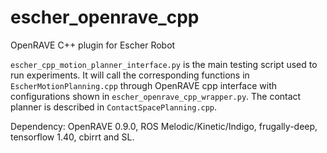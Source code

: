 # escher_openrave_cpp
OpenRAVE C++ plugin for Escher Robot

`escher_cpp_motion_planner_interface.py` is the main testing script used to run experiments. It will call the corresponding functions in `EscherMotionPlanning.cpp` through OpenRAVE cpp interface with configurations shown in `escher_openrave_cpp_wrapper.py`. The contact planner is described in `ContactSpacePlanning.cpp`.

Dependency: OpenRAVE 0.9.0, ROS Melodic/Kinetic/Indigo, frugally-deep, tensorflow 1.40, cbirrt and SL.
